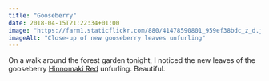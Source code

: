 ```yaml
---
title: "Gooseberry"
date: 2018-04-15T21:22:34+01:00
image: "https://farm1.staticflickr.com/880/41478590801_959ef38bdc_z_d.jpg"
imageAlt: "Close-up of new gooseberry leaves unfurling"
---
```


On a walk around the forest garden tonight, I noticed the new leaves of the gooseberry [Hinnomaki Red](https://www.agroforestry.co.uk/product/gooseberry-ribes-uva-crispa-hino-red-br/) unfurling. Beautiful.
